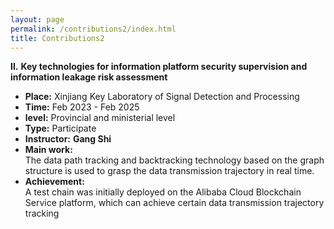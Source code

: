 ```yaml
---
layout: page
permalink: /contributions2/index.html
title: Contributions2
---
```


**II.** **Key technologies for information platform security supervision and information leakage risk assessment**

- **Place:** Xinjiang Key Laboratory of Signal Detection and Processing
- **Time:** Feb 2023 - Feb 2025
- **level:** Provincial and ministerial level
- **Type:** Participate
- **Instructor:** **Gang Shi**
- **Main work:** <br>The data path tracking and backtracking technology based on the graph structure is used to grasp the data transmission trajectory in real time.<br>
- **Achievement:** <br>A test chain was initially deployed on the Alibaba Cloud Blockchain Service platform, which can achieve certain data transmission trajectory tracking<br>
